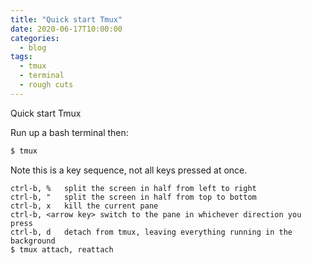 ```yaml
---
title: "Quick start Tmux"
date: 2020-06-17T10:00:00
categories:
  - blog
tags:
  - tmux
  - terminal
  - rough cuts
---
```


Quick start Tmux

Run up a bash terminal then:
```bash
$ tmux
```

Note this is a key sequence, not all keys pressed at once.
```
ctrl-b, %	split the screen in half from left to right
ctrl-b, "	split the screen in half from top to bottom
ctrl-b, x	kill the current pane
ctrl-b, <arrow key>	switch to the pane in whichever direction you press
ctrl-b, d	detach from tmux, leaving everything running in the background
$ tmux attach, reattach
```

